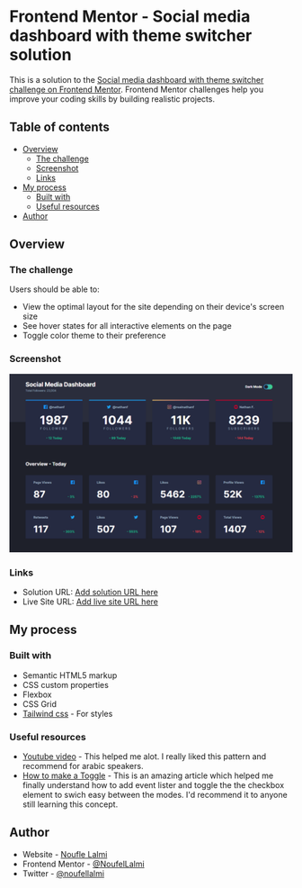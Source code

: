 # Frontend Mentor - Social media dashboard with theme switcher solution

This is a solution to the [Social media dashboard with theme switcher challenge on Frontend Mentor](https://www.frontendmentor.io/challenges/social-media-dashboard-with-theme-switcher-6oY8ozp_H). Frontend Mentor challenges help you improve your coding skills by building realistic projects. 

## Table of contents

- [Overview](#overview)
  - [The challenge](#the-challenge)
  - [Screenshot](#screenshot)
  - [Links](#links)
- [My process](#my-process)
  - [Built with](#built-with)
  - [Useful resources](#useful-resources)
- [Author](#author)

## Overview

### The challenge

Users should be able to:

- View the optimal layout for the site depending on their device's screen size
- See hover states for all interactive elements on the page
- Toggle color theme to their preference

### Screenshot

![](./screenshot.png)

### Links

- Solution URL: [Add solution URL here](https://github.com/NoufelLalmi/SM-Dashboard)
- Live Site URL: [Add live site URL here](https://noufellalmi.github.io/SM-Dashboard/)

## My process

### Built with

- Semantic HTML5 markup
- CSS custom properties
- Flexbox
- CSS Grid
- [Tailwind css](https://tailwindcss.com/) - For styles

### Useful resources

- [Youtube video](https://www.youtube.com/watch?v=9lTdR_5jaH0) - This helped me alot. I really liked this pattern and recommend for arabic speakers.
- [How to make a Toggle](https://devcamp.com/trails/javascript-in-the-browser/campsites/javascript-dom/guides/how-to-use-javascript-s-toggle-function) - This is an amazing article which helped me finally understand how to add event lister and toggle the the checkbox element to swich easy between the modes. I'd recommend it to anyone still learning this concept.
## Author

- Website - [Noufle Lalmi](https://lalminoufle-portfolio.netlify.app/)
- Frontend Mentor - [@NoufelLalmi](https://www.frontendmentor.io/profile/yourusername)
- Twitter - [@noufellalmi](https://www.twitter.com/yourusername)
